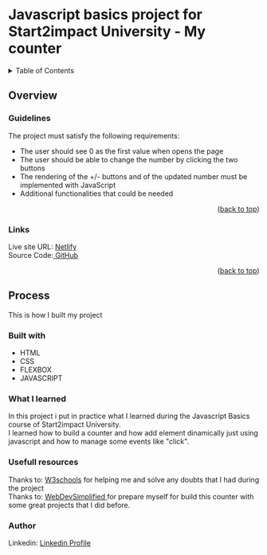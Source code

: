   <h1>Javascript basics project for Start2impact University - My counter</h1>





<!-- TABLE OF CONTENTS -->
<details>
  <summary>Table of Contents</summary>
  <ol>
    <li>
      <a href="#overview">Overview</a>
      <ul>
        <li><a href="#guidelines">Guidelines</a></li>
      </ul>
      <ul>
        <li><a href="#links">Links</a></li>
      </ul>
    </li>
    <li>
      <a href="#process">Process</a>
      <ul>
        <li><a href="#built-with">Built with</a></li>
        <li><a href="#what-i-learned">What I learned</a></li>
        <li><a href="#usefull-resources">Usefull resources</a></li>
        <li><a href="#author">Author</a></li>
      </ul>
      </li>
  </ol>
</details>



<!-- Overview -->
## Overview
### Guidelines 

The project must satisfy the following requirements:

- The user should see 0 as the first value when opens the page
- The user should be able to change the number by clicking the two buttons
- The rendering of the +/- buttons and of the updated number must be implemented with JavaScript
- Additional functionalities that could be needed

<p align="right">(<a href="#readme-top">back to top</a>)</p>

### Links

Live site URL: <a href="mycounters2i.netlify.app"> Netlify</a>
<br>
Source Code:<a href="https://github.com/Saleiux/counter"> GitHub</a> 

<p align="right">(<a href="#readme-top">back to top</a>)</p>



<!-- Process -->
## Process

This is how I built my project 

### Built with
- HTML
- CSS 
- FLEXBOX
- JAVASCRIPT





### What I learned

In this project i put in practice what I learned during the Javascript Basics course of Start2impact University. 
<br>
I learned how to build a counter and how add element dinamically just using javascript and how to manage some events like "click". 

### Usefull resources

Thanks to: <a href="https://www.w3schools.com/">W3schools</a> for helping me and solve any doubts that I had during the project 
<br>
Thanks to: <a href="https://www.youtube.com/@WebDevSimplified"> WebDevSimplified </a>for prepare myself for build this counter with some great projects that I did before. 



### Author

Linkedin: <a href="https://www.linkedin.com/in/samuele-viale-3783601a3/"> Linkedin Profile </a>

